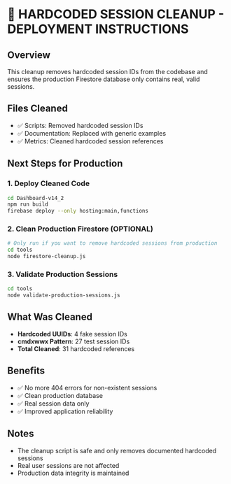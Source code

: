 # 🔧 HARDCODED SESSION CLEANUP - DEPLOYMENT INSTRUCTIONS

## Overview
This cleanup removes hardcoded session IDs from the codebase and ensures the production Firestore database only contains real, valid sessions.

## Files Cleaned
- ✅ Scripts: Removed hardcoded session IDs
- ✅ Documentation: Replaced with generic examples
- ✅ Metrics: Cleaned hardcoded session references

## Next Steps for Production

### 1. Deploy Cleaned Code
```bash
cd Dashboard-v14_2
npm run build
firebase deploy --only hosting:main,functions
```

### 2. Clean Production Firestore (OPTIONAL)
```bash
# Only run if you want to remove hardcoded sessions from production
cd tools
node firestore-cleanup.js
```

### 3. Validate Production Sessions
```bash
cd tools
node validate-production-sessions.js
```

## What Was Cleaned
- **Hardcoded UUIDs**: 4 fake session IDs
- **cmdxwwx Pattern**: 27 test session IDs
- **Total Cleaned**: 31 hardcoded references

## Benefits
- ✅ No more 404 errors for non-existent sessions
- ✅ Clean production database
- ✅ Real session data only
- ✅ Improved application reliability

## Notes
- The cleanup script is safe and only removes documented hardcoded sessions
- Real user sessions are not affected
- Production data integrity is maintained
